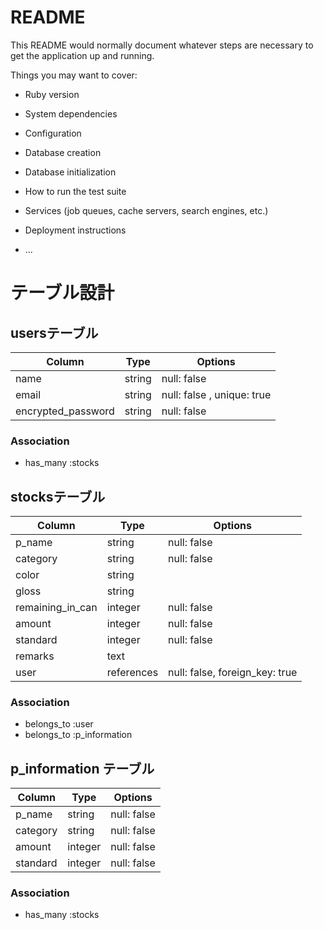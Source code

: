 # README

This README would normally document whatever steps are necessary to get the
application up and running.

Things you may want to cover:

* Ruby version

* System dependencies

* Configuration

* Database creation

* Database initialization

* How to run the test suite

* Services (job queues, cache servers, search engines, etc.)

* Deployment instructions

* ...

# テーブル設計

## usersテーブル

| Column             | Type   | Options                    |
| ------------------ | ------ | -------------------------- |
| name               | string | null: false                |
| email              | string | null: false , unique: true |
| encrypted_password | string | null: false                |

### Association

- has_many :stocks


## stocksテーブル

| Column           | Type       | Options                        |
| ---------------- | ---------- | ------------------------------ |
| p_name           | string     | null: false                    |
| category         | string     | null: false                    |
| color            | string     |                                |
| gloss            | string     |                                |
| remaining_in_can | integer    | null: false                    |
| amount           | integer    | null: false                    |
| standard         | integer    | null: false                    |
| remarks          | text       |                                |
| user             | references | null: false, foreign_key: true |

### Association

- belongs_to :user
- belongs_to :p_information


## p_information テーブル

| Column           | Type    | Options     |
| ---------------- | ------- | ----------- |
| p_name           | string  | null: false |
| category         | string  | null: false |
| amount           | integer | null: false |
| standard         | integer | null: false |

### Association

- has_many :stocks